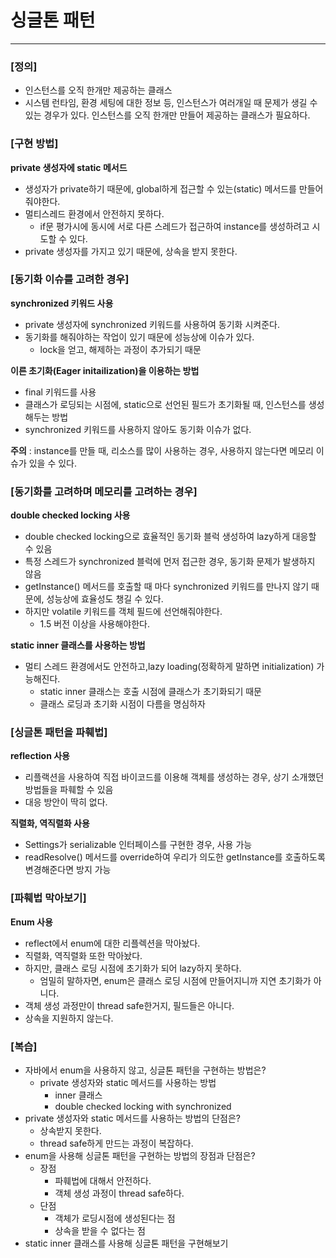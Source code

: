 # 싱글톤 패턴

---

### [정의]

- 인스턴스를 오직 한개만 제공하는 클래스
- 시스템 런타임, 환경 세팅에 대한 정보 등, 인스턴스가 여러개일 때 문제가 생길 수 있는 경우가 있다. 인스턴스를 오직 한개만 만들어 제공하는 클래스가 필요하다.

### [구현 방법]

**private 생성자에 static 메서드**
- 생성자가 private하기 때문에, global하게 접근할 수 있는(static) 메서드를 만들어줘야한다.
- 멀티스레드 환경에서 안전하지 못하다.
  - if문 평가시에 동시에 서로 다른 스레드가 접근하여 instance를 생성하려고 시도할 수 있다.
- private 생성자를 가지고 있기 때문에, 상속을 받지 못한다.

### [동기화 이슈를 고려한 경우]

**synchronized 키워드 사용**
- private 생성자에 synchronized 키워드를 사용하여 동기화 시켜준다.
- 동기화를 해줘야하는 작업이 있기 때문에 성능상에 이슈가 있다.
  - lock을 얻고, 해제하는 과정이 추가되기 때문

**이른 초기화(Eager initailization)을 이용하는 방법**
- final 키워드를 사용
- 클래스가 로딩되는 시점에, static으로 선언된 필드가 초기화될 때, 인스턴스를 생성해두는 방법
- synchronized 키워드를 사용하지 않아도 동기화 이슈가 없다. 

**주의** : instance를 만들 때, 리소스를 많이 사용하는 경우, 사용하지 않는다면 메모리 이슈가 있을 수 있다.

### [동기화를 고려하며 메모리를 고려하는 경우]

**double checked locking 사용**
- double checked locking으로 효율적인 동기화 블럭 생성하여 lazy하게 대응할 수 있음
- 특정 스레드가 synchronized 블럭에 먼저 접근한 경우, 동기화 문제가 발생하지 않음
- getInstance() 메서드를 호출할 때 마다 synchronized 키워드를 만나지 않기 때문에, 성능상에 효율성도 챙길 수 있다.
- 하지만 volatile 키워드를 객체 필드에 선언해줘야한다.
  - 1.5 버전 이상을 사용해야한다.

**static inner 클래스를 사용하는 방법**
- 멀티 스레드 환경에서도 안전하고,lazy loading(정확하게 말하면 initialization) 가능해진다.
  - static inner 클래스는 호출 시점에 클래스가 초기화되기 때문
  - 클래스 로딩과 초기화 시점이 다름을 명심하자

### [싱글톤 패턴을 파훼법]

**reflection 사용**
- 리플랙션을 사용하여 직접 바이코드를 이용해 객체를 생성하는 경우, 상기 소개했던 방법들을 파훼할 수 있음
- 대응 방안이 딱히 없다.

**직렬화, 역직렬화 사용**
- Settings가 serializable 인터페이스를 구현한 경우, 사용 가능
- readResolve() 메서드를 override하여 우리가 의도한 getInstance를 호출하도록 변경해준다면 방지 가능

### [파훼법 막아보기]

**Enum 사용**
- reflect에서 enum에 대한 리플렉션을 막아놨다.
- 직렬화, 역직렬화 또한 막아놨다.
- 하지만, 클래스 로딩 시점에 초기화가 되어 lazy하지 못하다.
  - 엄밀히 말하자면, enum은 클래스 로딩 시점에 만들어지니까 지연 초기화가 아니다.
- 객체 생성 과정만이 thread safe한거지, 필드들은 아니다.
- 상속을 지원하지 않는다.

### [복습]

- 자바에서 enum을 사용하지 않고, 싱글톤 패턴을 구현하는 방법은?
  - private 생성자와 static 메서드를 사용하는 방법
    - inner 클래스
    - double checked locking with synchronized
- private 생성자와 static 메서드를 사용하는 방법의 단점은?
  - 상속받지 못한다.
  - thread safe하게 만드는 과정이 복잡하다.
- enum을 사용해 싱글톤 패턴을 구현하는 방법의 장점과 단점은?
  - 장점
    - 파훼법에 대해서 안전하다.
    - 객체 생성 과정이 thread safe하다.
  - 단점
    - 객체가 로딩시점에 생성된다는 점
    - 상속을 받을 수 없다는 점
- static inner 클래스를 사용해 싱글톤 패턴을 구현해보기